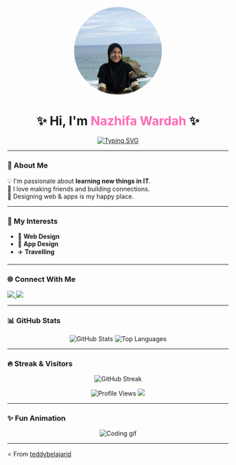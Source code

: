 <!-- Profile Header -->
<p align="center">
  <img src="HAI.png" alt="Nazhifa Wardah" width="200" style="border-radius:50%;">
</p>

<h1 align="center">✨ Hi, I'm <span style="color:#ff69b4">Nazhifa Wardah</span> ✨</h1>

<p align="center">
  <a href="https://git.io/typing-svg">
    <img src="https://readme-typing-svg.demolab.com?font=Fira+Code&pause=1000&color=FF69B4&center=true&vCenter=true&width=435&lines=🌸+Web+Design+Lover;📱+App+Design+Explorer;✈️+Traveller+at+Heart;💡+Always+Learning+IT+Things" alt="Typing SVG" />
  </a>
</p>

---

### 🌸 About Me
💡 I'm passionate about **learning new things in IT**.  
🤝 I love making friends and building connections.  
🎨 Designing web & apps is my happy place.  

---

### 🚀 My Interests
- 🎨 **Web Design**  
- 📱 **App Design**  
- ✈️ **Travelling**  

---

### 🌐 Connect With Me
<p align="left">
  <a href="https://www.tiktok.com/@sinazhif" target="_blank">
    <img src="https://img.shields.io/badge/TikTok-000000?style=for-the-badge&logo=tiktok&logoColor=white" />
  </a>
  <a href="https://instagram.com/nzhfwrd" target="_blank">
    <img src="https://img.shields.io/badge/Instagram-E4405F?style=for-the-badge&logo=instagram&logoColor=white" />
  </a>
</p>

---

### 📊 GitHub Stats
<p align="center">
  <img src="https://github-readme-stats.vercel.app/api?username=teddybelajarid&show_icons=true&theme=radical" alt="GitHub Stats" height="160"/>
  <img src="https://github-readme-stats.vercel.app/api/top-langs/?username=teddybelajarid&layout=compact&theme=radical" alt="Top Languages" height="160"/>
</p>

---

### 🔥 Streak & Visitors
<p align="center">
  <img src="https://github-readme-streak-stats.herokuapp.com/?user=teddybelajarid&theme=radical" alt="GitHub Streak" />
</p>

<p align="center">
  <img src="https://komarev.com/ghpvc/?username=teddybelajarid&label=Profile%20views&color=ff69b4&style=flat-square" alt="Profile Views" />
  <img src="https://hits.seeyoufarm.com/api/count/incr/badge.svg?url=https%3A%2F%2Fgithub.com%2Fteddybelajarid1212%2Fhit-counter&count_bg=%23FF69B4&title_bg=%23555555&icon=github.svg&icon_color=%23FFFFFF&title=Visitors&edge_flat=true"/>
</p>

---

### ✨ Fun Animation
<p align="center">
  <img src="https://raw.githubusercontent.com/abhisheknaiidu/abhisheknaiidu/master/code.gif" width="400" alt="Coding gif">
</p>

---

⭐️ From [teddybelajarid](https://github.com/teddybelajarid)  


